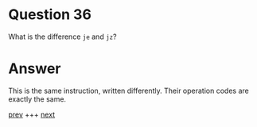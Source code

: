 
# Question 36


What is the difference `je` and `jz`?


# Answer




This is the same instruction, written differently. Their operation codes
are exactly the same.




[prev](035.md) +++ [next](037.md)
